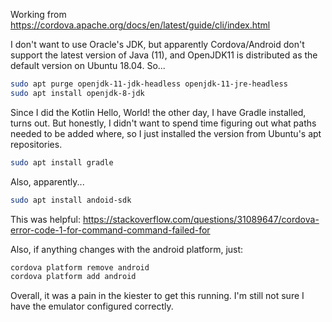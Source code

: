 Working from https://cordova.apache.org/docs/en/latest/guide/cli/index.html

I don't want to use Oracle's JDK, but apparently Cordova/Android don't support
the latest version of Java (11), and OpenJDK11 is distributed as the default
version on Ubuntu 18.04. So...

```bash
sudo apt purge openjdk-11-jdk-headless openjdk-11-jre-headless
sudo apt install openjdk-8-jdk
```

Since I did the Kotlin Hello, World! the other day, I have Gradle installed,
turns out. But honestly, I didn't want to spend time figuring out what paths
needed to be added where, so I just installed the version from Ubuntu's apt
repositories.

```bash
sudo apt install gradle
```

Also, apparently...

```bash
sudo apt install andoid-sdk
```

This was helpful: https://stackoverflow.com/questions/31089647/cordova-error-code-1-for-command-command-failed-for

Also, if anything changes with the android platform, just:

```bash
cordova platform remove android
cordova platform add android
```

Overall, it was a pain in the kiester to get this running. I'm still not sure I
have the emulator configured correctly.
